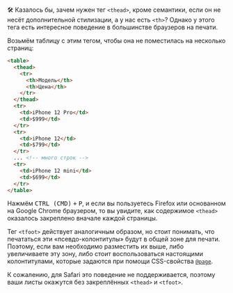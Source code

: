 🛠 Казалось бы, зачем нужен тег `<thead>`, кроме семантики, если он не несёт дополнительной стилизации, а у нас есть `<th>`? Однако у этого тега есть интересное поведение в большинстве браузеров на печати.

Возьмём таблицу с этим тегом, чтобы она не поместилась на несколько страниц:

```html
<table>
  <thead>
    <tr>
      <th>Модель</th>
      <th>Цена</th>
    </tr>
  </thead>
  <tr>
    <td>iPhone 12 Pro</td>
    <td>$999</td>
  </tr>
  <tr>
    <td>iPhone 12</td>
    <td>$799</td>
  </tr>
  ... <!-- много строк -->
  <tr>
    <td>iPhone 12 mini</td>
    <td>$699</td>
  </tr>
</table>
```

Нажмём <kbd>CTRL (CMD)</kbd> <kbd>+</kbd> <kbd>P</kbd>, и если вы пользуетесь Firefox или основанном на Google Chrome браузером, то вы увидите, как содержимое `<thead>` оказалось закреплено вначале каждой страницы.

Тег `<tfoot>` действует аналогичным образом, но стоит понимать, что печататься эти «псевдо-колонтитулы» будут в общей зоне для печати. Поэтому, если вам необходимо разместить их выше, либо увеличиваете эту зону, либо стоит воспользоваться настоящими колонтитулами, которые задаются при помощи CSS-свойства [`@page`](/css/page/).

К сожалению, для Safari это поведение не поддерживается, поэтому ваши листы окажутся без закреплённых `<thead>` и `<tfoot>`.
